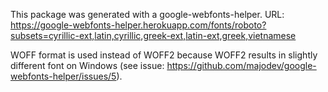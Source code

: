 This package was generated with a google-webfonts-helper.
URL: https://google-webfonts-helper.herokuapp.com/fonts/roboto?subsets=cyrillic-ext,latin,cyrillic,greek-ext,latin-ext,greek,vietnamese

WOFF format is used instead of WOFF2 because WOFF2 results in slightly different font on Windows (see issue: https://github.com/majodev/google-webfonts-helper/issues/5).
